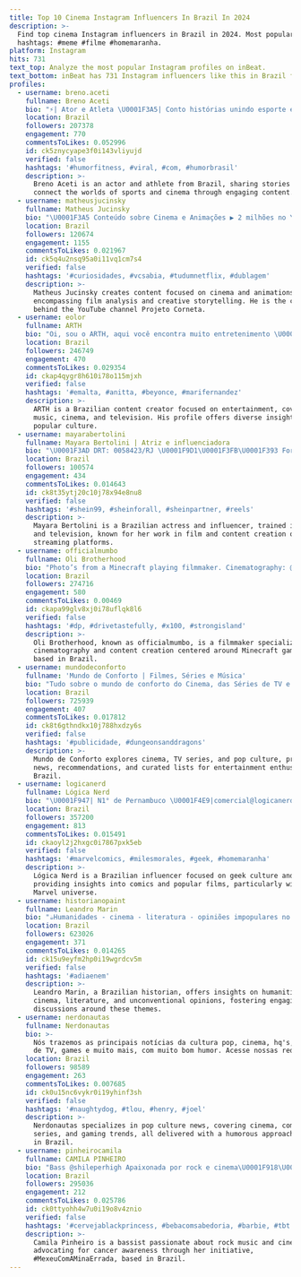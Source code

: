 ```yaml
---
title: Top 10 Cinema Instagram Influencers In Brazil In 2024
description: >-
  Find top cinema Instagram influencers in Brazil in 2024. Most popular
  hashtags: #meme #filme #homemaranha.
platform: Instagram
hits: 731
text_top: Analyze the most popular Instagram profiles on inBeat.
text_bottom: inBeat has 731 Instagram influencers like this in Brazil for you to work with.
profiles:
  - username: breno.aceti
    fullname: Breno Aceti
    bio: "⚡️| Ator e Atleta \U0001F3A5| Conto histórias unindo esporte e cinema \U0001F947| @mithoficial \U0001F3F7️ACETI \U0001F680| @adaptogen.oficial \U0001F3F7️ACETI15 \U0001F4E9| brenoaceticomercial@gmail.com"
    location: Brazil
    followers: 207378
    engagement: 770
    commentsToLikes: 0.052996
    id: ck5znycyape3f0i143vliyujd
    verified: false
    hashtags: '#humorfitness, #viral, #com, #humorbrasil'
    description: >-
      Breno Aceti is an actor and athlete from Brazil, sharing stories that
      connect the worlds of sports and cinema through engaging content.
  - username: matheusjucinsky
    fullname: Matheus Jucinsky
    bio: "\U0001F3A5 Conteúdo sobre Cinema e Animações ▶️ 2 milhões no Youtube - Projeto Corneta \U0001F4E9 contato@projetocorneta.com \U0001F4FA Viagem no Tempo… \U0001F4D8"
    location: Brazil
    followers: 120674
    engagement: 1155
    commentsToLikes: 0.021967
    id: ck5q4u2nsq95a0i11vq1cm7s4
    verified: false
    hashtags: '#curiosidades, #vcsabia, #tudumnetflix, #dublagem'
    description: >-
      Matheus Jucinsky creates content focused on cinema and animations,
      encompassing film analysis and creative storytelling. He is the creator
      behind the YouTube channel Projeto Corneta.
  - username: eolor
    fullname: ARTH
    bio: "Oi, sou o ARTH, aqui você encontra muito entretenimento \U0001F929 Vem comigo! \U0001F947 Música | Cinema | Televisão conteudoarth@gmail.com"
    location: Brazil
    followers: 246749
    engagement: 470
    commentsToLikes: 0.029354
    id: ckap4qygr8h610i78o115mjxh
    verified: false
    hashtags: '#emalta, #anitta, #beyonce, #marifernandez'
    description: >-
      ARTH is a Brazilian content creator focused on entertainment, covering
      music, cinema, and television. His profile offers diverse insights into
      popular culture.
  - username: mayarabertolini
    fullname: Mayara Bertolini | Atriz e influenciadora
    bio: "\U0001F3AD DRT: 0058423/RJ \U0001F9D1\U0001F3FB‍\U0001F393 Formada em Rádio e tv \U0001F3AC Filme Nada a Perder - CINEMA/NETFLIX \U0001F4CD Osasco / SP"
    location: Brazil
    followers: 100574
    engagement: 434
    commentsToLikes: 0.014643
    id: ck8t35ytj20c10j78x94e8nu8
    verified: false
    hashtags: '#shein99, #sheinforall, #sheinpartner, #reels'
    description: >-
      Mayara Bertolini is a Brazilian actress and influencer, trained in radio
      and television, known for her work in film and content creation on
      streaming platforms.
  - username: officialmumbo
    fullname: Oli Brotherhood
    bio: "Photo’s from a Minecraft playing filmmaker. Cinematography: @oli.brotherhood ✌️❤️\U0001F331"
    location: Brazil
    followers: 274716
    engagement: 580
    commentsToLikes: 0.00469
    id: ckapa99glv8xj0i78uflqk8l6
    verified: false
    hashtags: '#dp, #drivetastefully, #x100, #strongisland'
    description: >-
      Oli Brotherhood, known as officialmumbo, is a filmmaker specializing in
      cinematography and content creation centered around Minecraft gameplay,
      based in Brazil.
  - username: mundodeconforto
    fullname: 'Mundo de Conforto | Filmes, Séries e Música'
    bio: "Tudo sobre o mundo de conforto do Cinema, das Séries de TV e da Cultura Pop em geral \U0001F499 ⠀ \U0001F514 Notícias \U0001F4C3 Listas \U0001F37F Indicações ☂️ e Muito Mais!"
    location: Brazil
    followers: 725939
    engagement: 407
    commentsToLikes: 0.017812
    id: ck8t6gthndkx10j788hxdzy6s
    verified: false
    hashtags: '#publicidade, #dungeonsanddragons'
    description: >-
      Mundo de Conforto explores cinema, TV series, and pop culture, providing
      news, recommendations, and curated lists for entertainment enthusiasts in
      Brazil.
  - username: logicanerd
    fullname: Lógica Nerd
    bio: "\U0001F947| N1° de Pernambuco \U0001F4E9|comercial@logicanerd.com \U0001F37F|O DEMÔNIO DOS MARES \U0001F447\U0001F3FB|Hoje nos cinemas"
    location: Brazil
    followers: 357200
    engagement: 813
    commentsToLikes: 0.015491
    id: ckaoyl2j2hxgc0i7867pxk5eb
    verified: false
    hashtags: '#marvelcomics, #milesmorales, #geek, #homemaranha'
    description: >-
      Lógica Nerd is a Brazilian influencer focused on geek culture and cinema,
      providing insights into comics and popular films, particularly within the
      Marvel universe.
  - username: historianopaint
    fullname: Leandro Marin
    bio: "☕️Humanidades - cinema - literatura - opiniões impopulares no geral \U0001F4ACComercial: historianopaint@vaideonda.com.br"
    location: Brazil
    followers: 623026
    engagement: 371
    commentsToLikes: 0.014265
    id: ck15u9eyfm2hp0i19wgrdcv5m
    verified: false
    hashtags: '#adiaenem'
    description: >-
      Leandro Marin, a Brazilian historian, offers insights on humanities,
      cinema, literature, and unconventional opinions, fostering engaging
      discussions around these themes.
  - username: nerdonautas
    fullname: Nerdonautas
    bio: >-
      Nós trazemos as principais notícias da cultura pop, cinema, hq's, séries
      de TV, games e muito mais, com muito bom humor. Acesse nossas redes:
    location: Brazil
    followers: 98589
    engagement: 263
    commentsToLikes: 0.007685
    id: ck0u15nc6vykr0i19yhinf3sh
    verified: false
    hashtags: '#naughtydog, #tlou, #henry, #joel'
    description: >-
      Nerdonautas specializes in pop culture news, covering cinema, comics, TV
      series, and gaming trends, all delivered with a humorous approach. Based
      in Brazil.
  - username: pinheirocamila
    fullname: CAMILA PINHEIRO
    bio: "Bass @shileperhigh Apaixonada por rock e cinema\U0001F918\U0001F3A5 DEI UM PAU NA PORRA DO CÂNCER!\U0001F44A Idealizadora do #MexeuComAMinaErrada cpinheiro.assessoria@gmail.com"
    location: Brazil
    followers: 295036
    engagement: 212
    commentsToLikes: 0.025786
    id: ck0ttyohh4w7u0i19o8v4znio
    verified: false
    hashtags: '#cervejablackprincess, #bebacomsabedoria, #barbie, #tbt'
    description: >-
      Camila Pinheiro is a bassist passionate about rock music and cinema,
      advocating for cancer awareness through her initiative,
      #MexeuComAMinaErrada, based in Brazil.
---
```


